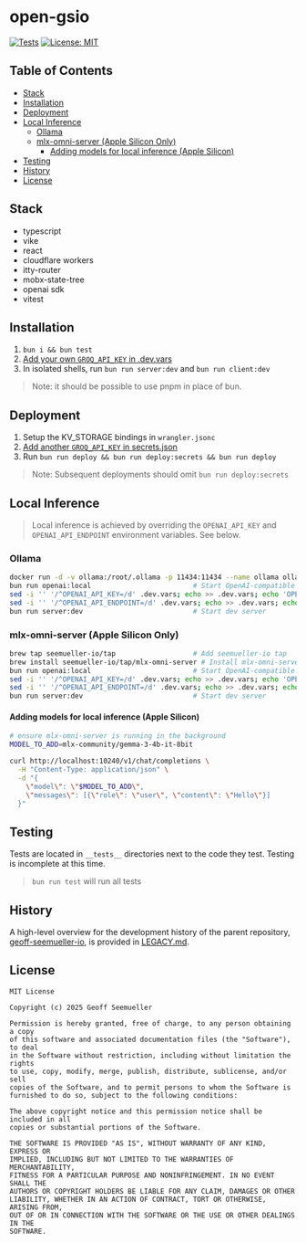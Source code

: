 # open-gsio
[![Tests](https://github.com/geoffsee/open-gsio/actions/workflows/test.yml/badge.svg)](https://github.com/geoffsee/open-gsio/actions/workflows/test.yml)
[![License: MIT](https://img.shields.io/badge/License-MIT-green.svg)](https://opensource.org/licenses/MIT)

## Table of Contents
- [Stack](#stack)
- [Installation](#installation)
- [Deployment](#deployment)
- [Local Inference](#local-inference)
    - [Ollama](#ollama)
    - [mlx-omni-server (Apple Silicon Only)](#mlx-omni-server-apple-silicon-only)
        - [Adding models for local inference (Apple Silicon)](#adding-models-for-local-inference-apple-silicon)
- [Testing](#testing)
- [History](#history)
- [License](#license)

## Stack
* typescript
* vike
* react
* cloudflare workers
* itty-router
* mobx-state-tree
* openai sdk
* vitest


## Installation

1. `bun i && bun test`
1. [Add your own `GROQ_API_KEY` in .dev.vars](https://console.groq.com/keys)  
1. In isolated shells, run `bun run server:dev` and `bun run client:dev`

> Note: it should be possible to use pnpm in place of bun. 

## Deployment
1. Setup the KV_STORAGE bindings in `wrangler.jsonc`  
1.  [Add another `GROQ_API_KEY` in secrets.json](https://console.groq.com/keys)
1. Run `bun run deploy && bun run deploy:secrets && bun run deploy`

> Note: Subsequent deployments should omit `bun run deploy:secrets`


## Local Inference
> Local inference is achieved by overriding the `OPENAI_API_KEY` and `OPENAI_API_ENDPOINT` environment variables. See below.
### Ollama
~~~bash
docker run -d -v ollama:/root/.ollama -p 11434:11434 --name ollama ollama/ollama ## Run Ollama (Can also be installed natively)
bun run openai:local                         # Start OpenAI-compatible server
sed -i '' '/^OPENAI_API_KEY=/d' .dev.vars; echo >> .dev.vars; echo 'OPENAI_API_KEY=required-but-not-used' >> .dev.vars # Reset API key
sed -i '' '/^OPENAI_API_ENDPOINT=/d' .dev.vars; echo >> .dev.vars; echo 'OPENAI_API_ENDPOINT=http://localhost:11434' >> .dev.vars # Reset endpoint
bun run server:dev                           # Start dev server
~~~

### mlx-omni-server (Apple Silicon Only)
~~~bash
brew tap seemueller-io/tap                   # Add seemueller-io tap
brew install seemueller-io/tap/mlx-omni-server # Install mlx-omni-server
bun run openai:local                         # Start OpenAI-compatible server
sed -i '' '/^OPENAI_API_KEY=/d' .dev.vars; echo >> .dev.vars; echo 'OPENAI_API_KEY=required-but-not-used' >> .dev.vars # Reset API key
sed -i '' '/^OPENAI_API_ENDPOINT=/d' .dev.vars; echo >> .dev.vars; echo 'OPENAI_API_ENDPOINT=http://localhost:10240' >> .dev.vars # Reset endpoint
bun run server:dev                           # Start dev server
~~~
#### Adding models for local inference (Apple Silicon)

~~~bash
# ensure mlx-omni-server is running in the background 
MODEL_TO_ADD=mlx-community/gemma-3-4b-it-8bit

curl http://localhost:10240/v1/chat/completions \
  -H "Content-Type: application/json" \
  -d "{
    \"model\": \"$MODEL_TO_ADD\",
    \"messages\": [{\"role\": \"user\", \"content\": \"Hello\"}]
  }"
~~~  




## Testing

Tests are located in `__tests__` directories next to the code they test. Testing is incomplete at this time.

> `bun run test` will run all tests

History
---
A high-level overview for the development history of the parent repository, [geoff-seemueller-io](https://geoff.seemueller.io), is provided in [LEGACY.md](./LEGACY.md). 

## License
~~~text
MIT License

Copyright (c) 2025 Geoff Seemueller

Permission is hereby granted, free of charge, to any person obtaining a copy
of this software and associated documentation files (the "Software"), to deal
in the Software without restriction, including without limitation the rights
to use, copy, modify, merge, publish, distribute, sublicense, and/or sell
copies of the Software, and to permit persons to whom the Software is
furnished to do so, subject to the following conditions:

The above copyright notice and this permission notice shall be included in all
copies or substantial portions of the Software.

THE SOFTWARE IS PROVIDED "AS IS", WITHOUT WARRANTY OF ANY KIND, EXPRESS OR
IMPLIED, INCLUDING BUT NOT LIMITED TO THE WARRANTIES OF MERCHANTABILITY,
FITNESS FOR A PARTICULAR PURPOSE AND NONINFRINGEMENT. IN NO EVENT SHALL THE
AUTHORS OR COPYRIGHT HOLDERS BE LIABLE FOR ANY CLAIM, DAMAGES OR OTHER
LIABILITY, WHETHER IN AN ACTION OF CONTRACT, TORT OR OTHERWISE, ARISING FROM,
OUT OF OR IN CONNECTION WITH THE SOFTWARE OR THE USE OR OTHER DEALINGS IN THE
SOFTWARE.
~~~

